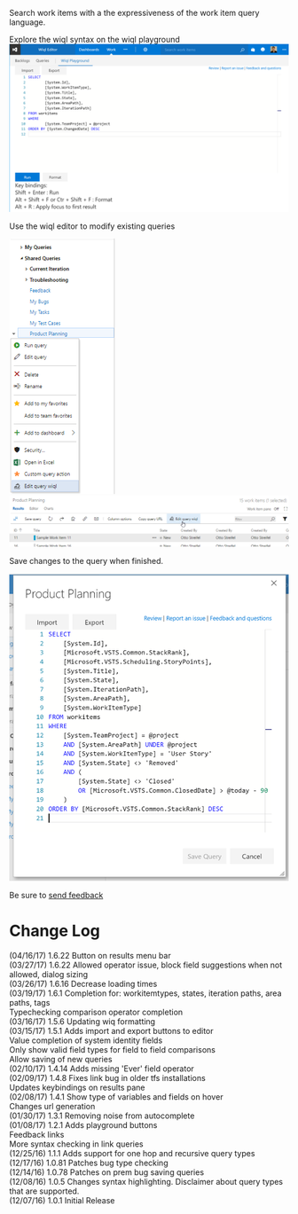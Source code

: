Search work items with a the expressiveness of the work item query language.

Explore the wiql syntax on the wiql playground  
![query playground](img/playground.png)

Use the wiql editor to modify existing queries

![context menu](img/contextMenu.png) ![Results menu bar](img/resultsBar.png)

Save changes to the query when finished.

 ![wiql dialog](img/dialog.png)

Be sure to [send feedback](wiqleditor@microsoft.com)

# Change Log
(04/16/17) 1.6.22 Button on results menu bar    
(03/27/17) 1.6.22 Allowed operator issue, block field suggestions when not allowed, dialog sizing  
(03/26/17) 1.6.16 Decrease loading times  
(03/19/17) 1.6.1 Completion for: workitemtypes, states, iteration paths, area paths, tags  
Typechecking comparison operator completion  
(03/16/17) 1.5.6 Updating wiq formatting  
(03/15/17) 1.5.1 Adds import and export buttons to editor  
Value completion of system identity fields  
Only show valid field types for field to field comparisons  
Allow saving of new queries  
(02/10/17) 1.4.14 Adds missing 'Ever' field operator  
(02/09/17) 1.4.8 Fixes link bug in older tfs installations  
Updates keybindings on results pane  
(02/08/17) 1.4.1 Show type of variables and fields on hover  
Changes url generation  
(01/30/17) 1.3.1 Removing noise from autocomplete  
(01/08/17) 1.2.1 Adds playground buttons  
Feedback links  
More syntax checking in link queries  
(12/25/16) 1.1.1 Adds support for one hop and recursive query types  
(12/17/16) 1.0.81 Patches bug type checking  
(12/14/16) 1.0.78 Patches on prem bug saving queries  
(12/08/16) 1.0.5 Changes syntax highlighting. Disclaimer about query types that are supported.  
(12/07/16) 1.0.1 Initial Release

